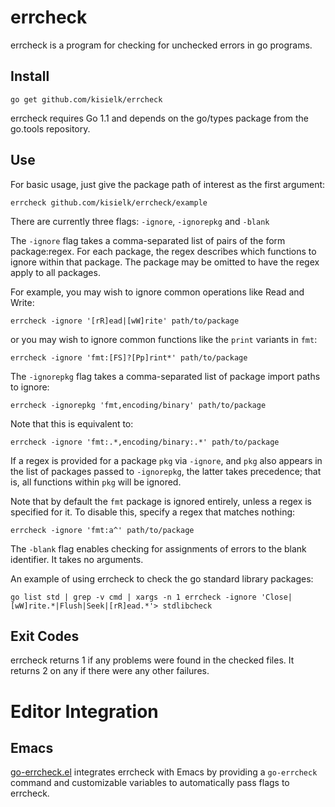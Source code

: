 errcheck
========

errcheck is a program for checking for unchecked errors in go programs.

Install
-------

    go get github.com/kisielk/errcheck

errcheck requires Go 1.1 and depends on the go/types package from the go.tools repository.

Use
---

For basic usage, just give the package path of interest as the first
argument:

    errcheck github.com/kisielk/errcheck/example

There are currently three flags: `-ignore`, `-ignorepkg` and `-blank`

The `-ignore` flag takes a comma-separated list of pairs of the form package:regex.
For each package, the regex describes which functions to ignore within that package.
The package may be omitted to have the regex apply to all packages.

For example, you may wish to ignore common operations like Read and Write:

    errcheck -ignore '[rR]ead|[wW]rite' path/to/package

or you may wish to ignore common functions like the `print` variants in `fmt`:

    errcheck -ignore 'fmt:[FS]?[Pp]rint*' path/to/package

The `-ignorepkg` flag takes a comma-separated list of package import paths
to ignore:

    errcheck -ignorepkg 'fmt,encoding/binary' path/to/package

Note that this is equivalent to:

    errcheck -ignore 'fmt:.*,encoding/binary:.*' path/to/package

If a regex is provided for a package `pkg` via `-ignore`, and `pkg` also appears
in the list of packages passed to `-ignorepkg`, the latter takes precedence;
that is, all functions within `pkg` will be ignored.

Note that by default the `fmt` package is ignored entirely, unless a regex is
specified for it. To disable this, specify a regex that matches nothing:

    errcheck -ignore 'fmt:a^' path/to/package

The `-blank` flag enables checking for assignments of errors to the
blank identifier. It takes no arguments.

An example of using errcheck to check the go standard library packages:

    go list std | grep -v cmd | xargs -n 1 errcheck -ignore 'Close|[wW]rite.*|Flush|Seek|[rR]ead.*'> stdlibcheck

Exit Codes
----------

errcheck returns 1 if any problems were found in the checked files.
It returns 2 on any if there were any other failures.

Editor Integration
==================

Emacs
-----

[go-errcheck.el](https://github.com/dominikh/go-errcheck.el)
integrates errcheck with Emacs by providing a `go-errcheck` command
and customizable variables to automatically pass flags to errcheck.
